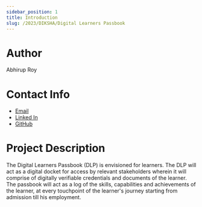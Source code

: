 ```yaml
---
sidebar_position: 1
title: Introduction
slug: /2023/DIKSHA/Digital Learners Passbook
---
```



# Author
Abhirup Roy

# Contact Info
- [Email](mailto:chandraniroy.sk@gmail.com) 
- [Linked In](https://www.linkedin.com/in/abhirup-roy-595501241/) 
- [GitHub](https://github.com/abhirupr123) 

# Project Description
The Digital Learners Passbook (DLP) is envisioned for learners. The DLP will act as a digital docket for access by relevant stakeholders wherein it will comprise of digitally verifiable credentials and documents of the learner. The passbook will act as a log of the skills, capabilities and achievements of the learner, at every touchpoint of the learner's journey starting from admission till his employment.
